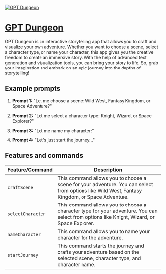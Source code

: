 [![GPT Dungeon](https://files.oaiusercontent.com/file-hMmdGaMQYkthi6BZVqVQaXnw?se=2123-10-17T04%3A46%3A29Z&sp=r&sv=2021-08-06&sr=b&rscc=max-age%3D31536000%2C%20immutable&rscd=attachment%3B%20filename%3D1b2338ee-bf44-4686-be0c-64ec874d999d.png&sig=zLyXPd2peewOL%2BDVRkdGkJ4Qpof9ohnkan%2B0PSk059M%3D)](https://chat.openai.com/g/g-C7vMdEnS1-gpt-dungeon)

# [GPT Dungeon](https://chat.openai.com/g/g-C7vMdEnS1-gpt-dungeon)

GPT Dungeon is an interactive storytelling app that allows you to craft and visualize your own adventure. Whether you want to choose a scene, select a character type, or name your character, this app gives you the creative freedom to create an immersive story. With the help of advanced text generation and visualization tools, you can bring your story to life. So, grab your imagination and embark on an epic journey into the depths of storytelling!

## Example prompts

1. **Prompt 1:** "Let me choose a scene: Wild West, Fantasy Kingdom, or Space Adventure?"

2. **Prompt 2:** "Let me select a character type: Knight, Wizard, or Space Explorer?"

3. **Prompt 3:** "Let me name my character:"

4. **Prompt 4:** "Let's just start the journey..."

## Features and commands

| Feature/Command | Description |
| --- | --- |
| `craftScene` | This command allows you to choose a scene for your adventure. You can select from options like Wild West, Fantasy Kingdom, or Space Adventure. |
| `selectCharacter` | This command allows you to choose a character type for your adventure. You can select from options like Knight, Wizard, or Space Explorer. |
| `nameCharacter` | This command allows you to name your character for the adventure. |
| `startJourney` | This command starts the journey and crafts your adventure based on the selected scene, character type, and character name. |